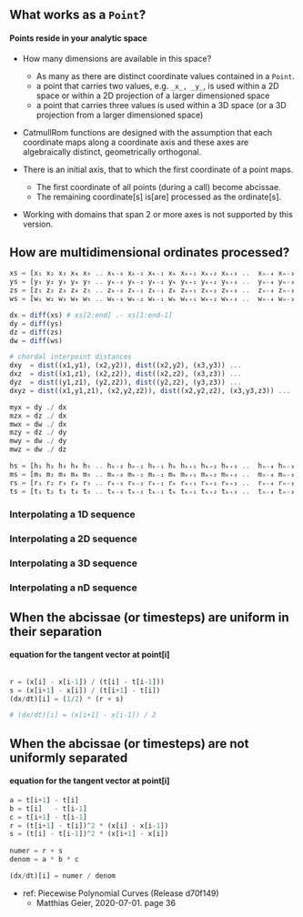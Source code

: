 ## What works as a `Point`?

#### Points reside in your analytic space

- How many dimensions are available in this space?
    - As many as there are distinct coordinate values contained in a `Point`.
    - a point that carries two values, e.g. `_x_, _y_`, is used within
      a 2D space or within a 2D projection of a larger dimensioned space
    - a point that carries three values is used within a 3D space
      (or a 3D projection from a larger dimensioned space)
      
- CatmullRom functions are designed with the assumption that each coordinate
  maps along a coordinate axis and these axes are algebraically distinct,
  geometrically orthogonal.
  
 - There is an initial axis, that to which the first coordinate of a point maps.
     - The first coordinate of all points (during a call) become abcissae.
     - The remaining coordinate[s] is[are] processed as the ordinate[s].
     
 - Working with domains that span 2 or more axes is not supported by this version.
 
## How are multidimensional ordinates processed?

```julia
xs = [x₁ x₂ x₃ x₄ x₅ .. xₖ₋₃ xₖ₋₂ xₖ₋₁ xₖ xₖ₊₁ xₖ₊₂ xₖ₊₃ ..  xₙ₋₄ xₙ₋₃ xₙ₋₂ xₙ₋₁ xₙ][:]
ys = [y₁ y₂ y₃ y₄ y₅ .. yₖ₋₃ yₖ₋₂ yₖ₋₁ yₖ yₖ₊₁ yₖ₊₂ yₖ₊₃ ..  yₙ₋₄ yₙ₋₃ yₙ₋₂ yₙ₋₁ yₙ][:]
zs = [z₁ z₂ z₃ z₄ z₅ .. zₖ₋₃ zₖ₋₂ zₖ₋₁ zₖ zₖ₊₁ zₖ₊₂ zₖ₊₃ ..  zₙ₋₄ zₙ₋₃ zₙ₋₂ zₙ₋₁ zₙ][:]
ws = [w₁ w₂ w₃ w₄ w₅ .. wₖ₋₃ wₖ₋₂ wₖ₋₁ wₖ wₖ₊₁ wₖ₊₂ wₖ₊₃ ..  wₙ₋₄ wₙ₋₃ wₙ₋₂ wₙ₋₁ wₙ][:]

dx = diff(xs) # xs[2:end] .- xs[1:end-1]
dy = diff(ys)
dz = diff(zs)
dw = diff(ws)

# chordal interpoint distances
dxy  = dist((x1,y1), (x2,y2)), dist((x2,y2), (x3,y3)) ...
dxz  = dist((x1,z1), (x2,z2)), dist((x2,z2), (x3,z3)) ...
dyz  = dist((y1,z1), (y2,z2)), dist((y2,z2), (y3,z3)) ...
dxyz = dist((x1,y1,z1), (x2,y2,z2)), dist((x2,y2,z2), (x3,y3,z3)) ...

myx = dy ./ dx
mzx = dz ./ dx
mwx = dw ./ dx
mzy = dz ./ dy
mwy = dw ./ dy
mwz = dw ./ dz

hs = [h₁ h₂ h₃ h₄ h₅ .. hₖ₋₃ hₖ₋₂ hₖ₋₁ hₖ hₖ₊₁ hₖ₊₂ hₖ₊₃ ..  hₙ₋₄ hₙ₋₃ hₙ₋₂ hₙ₋₁ hₙ][:]
ms = [m₁ m₂ m₃ m₄ m₅ .. mₖ₋₃ mₖ₋₂ mₖ₋₁ mₖ mₖ₊₁ mₖ₊₂ mₖ₊₃ ..  mₙ₋₄ mₙ₋₃ mₙ₋₂ mₙ₋₁ mₙ][:]
rs = [r₁ r₂ r₃ r₄ r₅ .. rₖ₋₃ rₖ₋₂ rₖ₋₁ rₖ rₖ₊₁ rₖ₊₂ rₖ₊₃ ..  rₙ₋₄ rₙ₋₃ rₙ₋₂ rₙ₋₁ rₙ][:]
ts = [t₁ t₂ t₃ t₄ t₅ .. tₖ₋₃ tₖ₋₂ tₖ₋₁ tₖ tₖ₊₁ tₖ₊₂ tₖ₊₃ ..  tₙ₋₄ tₙ₋₃ tₙ₋₂ tₙ₋₁ tₙ][:]
```

### Interpolating a 1D sequence

### Interpolating a 2D sequence

### Interpolating a 3D sequence

### Interpolating a nD sequence


## When the abcissae (or timesteps) are uniform in their separation

#### equation for the tangent vector at point[i]
```julia

r = (x[i] - x[i-1]) / (t[i] - t[i-1]))
s = (x[i+1] - x[i]) / (t[i+1] - t[i])
(dx/dt)[i] = (1/2) * (r + s)

# (dx/dt)[i] = (x[i+1] - x[i-1]) / 2
```

## When the abcissae (or timesteps) are not uniformly separated

#### equation for the tangent vector at point[i]
```julia
a = t[i+1] - t[i]
b = t[i]   - t[i-1]
c = t[i+1] - t[i-1]
r = (t[i+1] - t[i])^2 * (x[i] - x[i-1])
s = (t[i] - t[i-1])^2 * (x[i+1] - x[i])
 
numer = r + s
denom = a * b * c

(dx/dt)[i] = numer / denom
```
- ref: Piecewise Polynomial Curves (Release d70f149)
    - Matthias Geier, 2020-07-01. page 36
